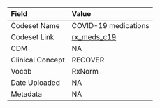 |Field            |Value                |
|:----------------|:--------------------|
|Codeset Name     |COVID-19 medications |
|Codeset Link     |[rx_meds_c19](https://github.com/PEDSnet/Variable-Dictionary/blob/main/drugs/rx_meds_c19.csv)|
|CDM              |NA                   |
|Clinical Concept |RECOVER              |
|Vocab            |RxNorm               |
|Date Uploaded    |NA                   |
|Metadata         |NA                   |
